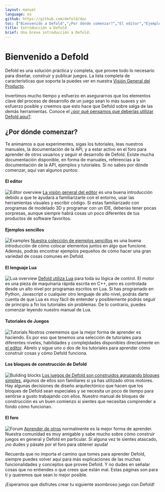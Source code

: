 ```yaml
---
layout: manual
language: es
github: https://github.com/defold/doc
toc: ["Bienvenido a Defold","¿Por dónde comenzar?","El editor","Ejemplos sencillos","El lenguaje Lua","Tutoriales de Juegos","Los bloques de construcción de Defold","El foro"]
title: Introducción a Defold
brief: Una breve introducción a Defold.
---
```


# Bienvenido a Defold

Defold es una solución práctica y completa, que provee todo lo necesario para diseñar, construir y publicar juegos. La lista completa de características que soporta la puedes ver en nuestra [Visión General del Producto](/product).

Invertimos mucho tiempo y esfuerzo en asegurarnos que los elementos clave del proceso de desarrollo de un juego sean lo más suaves y sin esfuerzo posible y creemos que esto hace que Defold sobre salga de las demás herramientas. Conoce el [¿por qué pensamos que deberías utilizar Defold aquí?](/why).

## ¿Por dónde comenzar?

Te animamos a que experimentes, sigas los tutoriales, leas nuestros manuales, la documentación de la API, y a estar activo en el foro para aprender de otros usuarios y seguir el desarrollo de Defold. Existe mucha documentación disponible, en forma de manuales, referencias a la documentación de la API, ejemplos y tutoriales. Si no sabes por dónde comenzar, aquí van algunos puntos:

#### El editor
![Editor overview](/manuals/images/introduction/editor.png) [La visión general del editor](/manuals/editor/) es una buena introducción debido a que te ayudará a familiarizarte con el entorno, usar las herramientas visuales y escribir código. Si estas familiarizado con programas de modelado 3D y programar con un IDE, deberías tener pocas sorpresas, aunque siempre habrá cosas un poco diferentes de tus productos de software favoritos.

#### Ejemplos sencillos
![Examples](/manuals/images/introduction/examples.jpg) [Nuestra colección de ejemplos sencillos](/examples/) es una buena introducción de cómo colocar elementos juntos en algo que funcione. Además, podrás encontrar ejemplos pequeños de cómo hacer una gran variedad de cosas comunes en Defold.

#### El lenguaje Lua
![Lua overview](/manuals/images/introduction/lua.png) [Defold utiliza Lua](/manuals/lua/) para toda su lógica de control. El motor es una pieza de maquinaria rápida escrita en C++, pero es controlada desde un alto nivel por programas escritos en Lua. Si has programado en Python, Javascript o cualquier otro lenguaje de alto nivel, podrás darte cuenta de que Lua es muy fácil de entender y posiblemente podrás seguir de principio a fin los tutoriales sin problemas. De lo contrario, puedes comenzar leyendo nuestro manual de Lua.

#### Tutoriales de Juegos
![Tutorials](/manuals/images/introduction/tutorials.jpg) Nostros creememos que la mejor forma de aprender es haciendo. Es por eso que tenemos una selección de tutoriales para diferentes niveles, habilidades y complejidades disponibles directamente en [el editor](/manuals/editor). Ábrelo y sigue uno o dos de los tutoriales para aprender cómo construir cosas y cómo Defold funciona.

#### Los bloques de construcción de Defold
![Building blocks](/manuals/images/introduction/building_blocks.png) [Los juegos de Defold son construidos agrupando bloques simples](/es/manuals/building-blocks/), algunos de ellos son familiares si ya has utilizado otros motores. Hay algunas decisiones de diseño arquitectónico que hacen que los bloques de Defold sean especiales y se necesita un poco de tiempo para sentirse a gusto trabajando con ellos. Nuestro manual de bloques de construcción es un buen comienzo si sientes que necesitas comprender a fondo cómo funcionan.

#### El foro
![Forum](/manuals/images/introduction/forum.jpg) [Aprender de otros](//forum.defold.com/) normalmente es la mejor forma de aprender. Nuestra comunidad es muy amigable y sabe mucho sobre cómo construir juegos en general y Defold en particular. Si alguna vez te sientes atascado, ¡no dudes y pásate por el foro para obtener ayuda!

Recuerda que no importa el camino que tomes para aprender Defold, siempre puedes volver aquí para más explicaciones de las muchas funcionalidades y conceptos que provee Defold. Y no dudes en señalar cosas que no entiendes o que crees que están mal. Estas páginas son para tí y queremos que sean lo mejor posible.

¡Esperamos que disfrutes crear tu siguiente asombroso juego con Defold!
